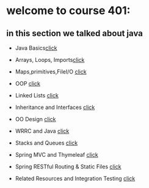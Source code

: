 # welcome to course 401:


## in this section we talked about java

* Java Basics[click](Java-Basics.md)

* Arrays, Loops, Imports[click](Arrays,Loops,Imports.md)

* Maps,primitives,FileI/O [click](Maps,primitives,FileI/O.md)

* OOP [click](OOP.md)

* Linked Lists [click](LinkedLists.md)

* Inheritance and Interfaces [click](InheritanceandInterfaces.md)

* OO Design [click](OODesign.md)

* WRRC and Java [click](WRRCandJava.md)

* Stacks and Queues [click](StacksandQueues.md)

* Spring MVC and Thymeleaf [click](SpringMVCandThymeleaf.md)

* Spring RESTful Routing & Static Files [click](SpringRESTfulRouting&StaticFiles.md)

* Related Resources and Integration Testing [click](RelatedResources.md)




